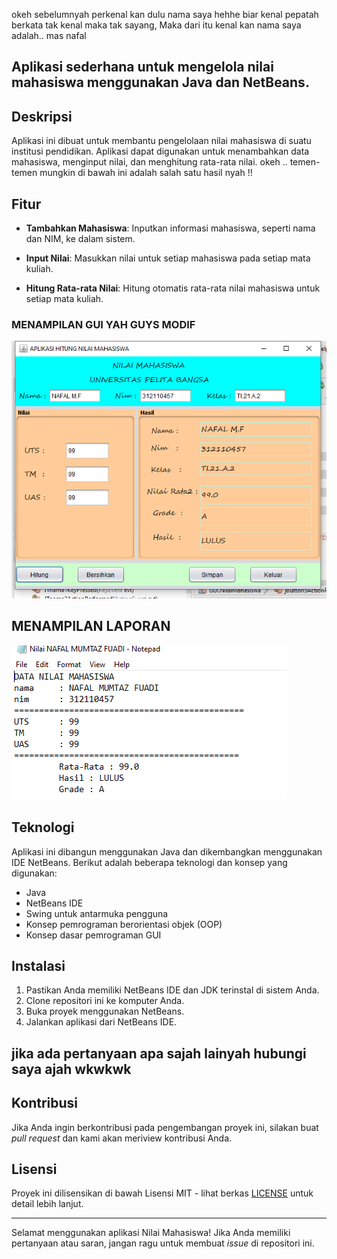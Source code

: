 okeh sebelumnyah perkenal kan dulu nama saya hehhe biar kenal pepatah berkata tak kenal maka tak sayang, Maka dari itu kenal kan nama saya adalah.. mas nafal

## Aplikasi sederhana untuk mengelola nilai mahasiswa menggunakan Java dan NetBeans.

## Deskripsi

Aplikasi ini dibuat untuk membantu pengelolaan nilai mahasiswa di suatu institusi pendidikan. Aplikasi dapat digunakan untuk menambahkan data mahasiswa, menginput nilai, dan menghitung rata-rata nilai.
okeh .. temen-temen mungkin di bawah ini adalah salah satu hasil nyah !!



## Fitur

- **Tambahkan Mahasiswa**: Inputkan informasi mahasiswa, seperti nama dan NIM, ke dalam sistem.
  
- **Input Nilai**: Masukkan nilai untuk setiap mahasiswa pada setiap mata kuliah.

- **Hitung Rata-rata Nilai**: Hitung otomatis rata-rata nilai mahasiswa untuk setiap mata kuliah.

### MENAMPILAN GUI YAH GUYS MODIF 
![Screenshot Aplikasi](images/app.PNG)

## MENAMPILAN LAPORAN
![Screenshot Aplikasi](images/laporan.PNG)
## Teknologi

Aplikasi ini dibangun menggunakan Java dan dikembangkan menggunakan IDE NetBeans. Berikut adalah beberapa teknologi dan konsep yang digunakan:

- Java
- NetBeans IDE
- Swing untuk antarmuka pengguna
- Konsep pemrograman berorientasi objek (OOP)
- Konsep dasar pemrograman GUI

## Instalasi

1. Pastikan Anda memiliki NetBeans IDE dan JDK terinstal di sistem Anda.
2. Clone repositori ini ke komputer Anda.
3. Buka proyek menggunakan NetBeans.
4. Jalankan aplikasi dari NetBeans IDE.

## jika ada pertanyaan apa sajah lainyah hubungi saya ajah wkwkwk

## Kontribusi

Jika Anda ingin berkontribusi pada pengembangan proyek ini, silakan buat _pull request_ dan kami akan meriview kontribusi Anda.

## Lisensi

Proyek ini dilisensikan di bawah Lisensi MIT - lihat berkas [LICENSE](LICENSE) untuk detail lebih lanjut.

---

Selamat menggunakan aplikasi Nilai Mahasiswa! Jika Anda memiliki pertanyaan atau saran, jangan ragu untuk membuat _issue_ di repositori ini.
